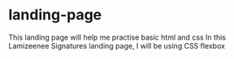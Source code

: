 # landing-page


This landing page will help me practise basic html and css
In this Lamizeenee Signatures landing page, I will be using CSS flexbox
